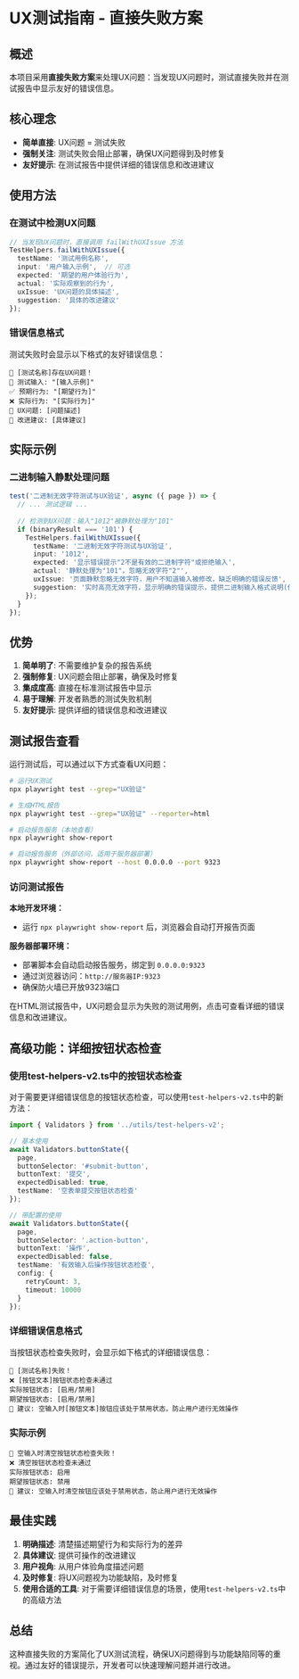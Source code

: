 # UX测试指南 - 直接失败方案

## 概述

本项目采用**直接失败方案**来处理UX问题：当发现UX问题时，测试直接失败并在测试报告中显示友好的错误信息。

## 核心理念

- **简单直接**: UX问题 = 测试失败
- **强制关注**: 测试失败会阻止部署，确保UX问题得到及时修复
- **友好提示**: 在测试报告中提供详细的错误信息和改进建议

## 使用方法

### 在测试中检测UX问题

```typescript
// 当发现UX问题时，直接调用 failWithUXIssue 方法
TestHelpers.failWithUXIssue({
  testName: '测试用例名称',
  input: '用户输入示例',  // 可选
  expected: '期望的用户体验行为',
  actual: '实际观察到的行为',
  uxIssue: 'UX问题的具体描述',
  suggestion: '具体的改进建议'
});
```

### 错误信息格式

测试失败时会显示以下格式的友好错误信息：

```
🚨 [测试名称]存在UX问题！
📝 测试输入: "[输入示例]"
✅ 预期行为: "[期望行为]"
❌ 实际行为: "[实际行为]"
🎯 UX问题: [问题描述]
🔧 改进建议: [具体建议]
```

## 实际示例

### 二进制输入静默处理问题

```typescript
test('二进制无效字符测试与UX验证', async ({ page }) => {
  // ... 测试逻辑 ...
  
  // 检测到UX问题：输入"1012"被静默处理为"101"
  if (binaryResult === '101') {
    TestHelpers.failWithUXIssue({
      testName: '二进制无效字符测试与UX验证',
      input: '1012',
      expected: '显示错误提示"2不是有效的二进制字符"或拒绝输入',
      actual: '静默处理为"101"，忽略无效字符"2"',
      uxIssue: '页面静默忽略无效字符，用户不知道输入被修改，缺乏明确的错误反馈',
      suggestion: '实时高亮无效字符，显示明确的错误提示，提供二进制输入格式说明(仅0和1)'
    });
  }
});
```

## 优势

1. **简单明了**: 不需要维护复杂的报告系统
2. **强制修复**: UX问题会阻止部署，确保及时修复
3. **集成度高**: 直接在标准测试报告中显示
4. **易于理解**: 开发者熟悉的测试失败机制
5. **友好提示**: 提供详细的错误信息和改进建议

## 测试报告查看

运行测试后，可以通过以下方式查看UX问题：

```bash
# 运行UX测试
npx playwright test --grep="UX验证"

# 生成HTML报告
npx playwright test --grep="UX验证" --reporter=html

# 启动报告服务（本地查看）
npx playwright show-report

# 启动报告服务（外部访问，适用于服务器部署）
npx playwright show-report --host 0.0.0.0 --port 9323
```

### 访问测试报告

**本地开发环境：**
- 运行 `npx playwright show-report` 后，浏览器会自动打开报告页面

**服务器部署环境：**
- 部署脚本会自动启动报告服务，绑定到 `0.0.0.0:9323`
- 通过浏览器访问：`http://服务器IP:9323`
- 确保防火墙已开放9323端口

在HTML测试报告中，UX问题会显示为失败的测试用例，点击可查看详细的错误信息和改进建议。

## 高级功能：详细按钮状态检查

### 使用test-helpers-v2.ts中的按钮状态检查

对于需要更详细错误信息的按钮状态检查，可以使用`test-helpers-v2.ts`中的新方法：

```typescript
import { Validators } from '../utils/test-helpers-v2';

// 基本使用
await Validators.buttonState({
  page,
  buttonSelector: '#submit-button',
  buttonText: '提交',
  expectedDisabled: true,
  testName: '空表单提交按钮状态检查'
});

// 带配置的使用
await Validators.buttonState({
  page,
  buttonSelector: '.action-button',
  buttonText: '操作',
  expectedDisabled: false,
  testName: '有效输入后操作按钮状态检查',
  config: {
    retryCount: 3,
    timeout: 10000
  }
});
```

### 详细错误信息格式

当按钮状态检查失败时，会显示如下格式的详细错误信息：

```
🐛 [测试名称]失败！
❌ [按钮文本]按钮状态检查未通过
实际按钮状态: [启用/禁用]
期望按钮状态: [启用/禁用]
🔧 建议: 空输入时[按钮文本]按钮应该处于禁用状态，防止用户进行无效操作
```

### 实际示例

```
🐛 空输入时清空按钮状态检查失败！
❌ 清空按钮状态检查未通过
实际按钮状态: 启用
期望按钮状态: 禁用
🔧 建议: 空输入时清空按钮应该处于禁用状态，防止用户进行无效操作
```

## 最佳实践

1. **明确描述**: 清楚描述期望行为和实际行为的差异
2. **具体建议**: 提供可操作的改进建议
3. **用户视角**: 从用户体验角度描述问题
4. **及时修复**: 将UX问题视为功能缺陷，及时修复
5. **使用合适的工具**: 对于需要详细错误信息的场景，使用`test-helpers-v2.ts`中的高级方法

## 总结

这种直接失败的方案简化了UX测试流程，确保UX问题得到与功能缺陷同等的重视。通过友好的错误提示，开发者可以快速理解问题并进行改进。